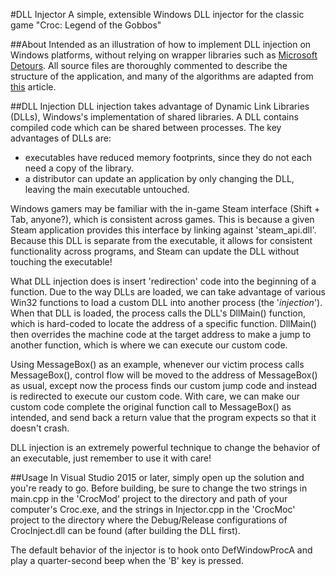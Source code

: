 #DLL Injector
A simple, extensible Windows DLL injector for the classic game "Croc: Legend of the Gobbos"

##About
Intended as an illustration of how to implement DLL injection on Windows platforms, without relying on wrapper libraries such as [Microsoft Detours](http://research.microsoft.com/en-us/projects/detours/). All source files are thoroughly commented to describe the structure of the application, and many of the algorithms are adapted from [this]( http://www.codeproject.com/Articles/30140/API-Hooking-with-MS-Detours) article.

##DLL Injection
DLL injection takes advantage of Dynamic Link Libraries (DLLs), Windows's implementation of shared libraries. A DLL contains compiled code which can be shared between processes. The key advantages of DLLs are:

* executables have reduced memory footprints, since they do not each need a copy of the library.
* a distributor can update an application by only changing the DLL, leaving the main executable untouched.

Windows gamers may be familiar with the in-game Steam interface (Shift + Tab, anyone?), which is consistent across games. This is because a given Steam application provides this interface by linking against 'steam_api.dll'. Because this DLL is separate from the executable, it allows for consistent functionality across programs, and Steam can update the DLL without touching the executable!

What DLL injection does is insert 'redirection' code into the beginning of a function. Due to the way DLLs are loaded, we can take advantage of various Win32 functions to load a custom DLL into another process (the '*injection*'). When that DLL is loaded, the process calls the DLL's DllMain() function, which is hard-coded to locate the address of a specific function. DllMain() then overrides the machine code at the target address to make a jump to another function, which is where we can execute our custom code. 

Using MessageBox() as an example, whenever our victim process calls MessageBox(), control flow will be moved to the address of MessageBox() as usual, except now the process finds our custom jump code and instead is redirected to execute our custom code. With care, we can make our custom code complete the original function call to MessageBox() as intended, and send back a return value that the program expects so that it doesn't crash.

DLL injection is an extremely powerful technique to change the behavior of an executable, just remember to use it with care!

##Usage
In Visual Studio 2015 or later, simply open up the solution and you're ready to go. Before building, be sure to change the two strings in main.cpp in the 'CrocMod' project to the directory and path of your computer's Croc.exe, and the strings in Injector.cpp in the 'CrocMoc' project to the directory where the Debug/Release configurations of CrocInject.dll can be found (after building the DLL first).

The default behavior of the injector is to hook onto DefWindowProcA and play a quarter-second beep when the 'B' key is pressed.
